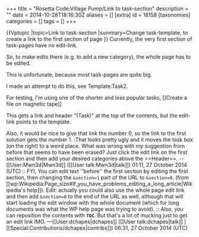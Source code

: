 +++
title = "Rosetta Code:Village Pump/Link to task-section"
description = ""
date = 2014-10-28T18:16:30Z
aliases = []
[extra]
id = 18158
[taxonomies]
categories = []
tags = []
+++

{{Vptopic
|topic=Link to task-section
|summary=Change task-template, to create a link to the first section of page
}}
Currently, the very first section of task-pages have no edit-link. 

So, to make edits there (e.g. to add a new category), 
the whole page has to be edited. 

This is unfortunate, because most task-pages are quite big.

I made an attempt to do this, see Template:Task2.

For testing, I'm using one of the shorter and less popular tasks, 
[[Create a file on magnetic tape]]

This gets a link and header "(Task)" at the top of the contents,
but the edit-link points to the template.

Also, it would be nice to give that link the number 0,
so the link to the first solution gets the number 1.
:That looks pretty ugly and it moves the task box (on the right) to a weird place. What was wrong with my suggestion from before that seems to have been erased? Just click the edit link on the first section and then add your desired categories above the <nowiki>==Header==</nowiki>. --[[User:Mwn3d|Mwn3d]] ([[User talk:Mwn3d|talk]]) 01:11, 27 October 2014 (UTC)
:: FYI, You can edit text ''before'' the first section by editing the first section, then changing the <code>&section=1</code> part of the URL to <code>&section=0</code>. (from [[wp:Wikipedia:Page_size#If_you_have_problems_editing_a_long_article|Wikipedia's help]]). Edit: actually you could also use the whole page edit link and then add <code>&section=0</code> to the end of the URL as well, although that will start loading the edit window with the whole document (which for long documents was what the WP help page was trying to avoid).
:: Also, you can reposition the contents with <code><nowiki>__TOC__</nowiki></code>. But that's a lot of mucking just to get an edit link IMO. &mdash;[[User:dchapes|dchapes]] ([[User talk:dchapes|talk]] | [[Special:Contributions/dchapes|contribs]]) 06:31, 27 October 2014 (UTC)
